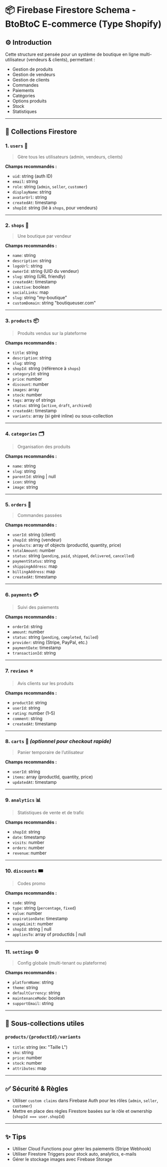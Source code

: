 # 📦 Firebase Firestore Schema - BtoBtoC E-commerce (Type Shopify)

## ⚙️ Introduction
Cette structure est pensée pour un système de boutique en ligne multi-utilisateur (vendeurs & clients), permettant :
- Gestion de produits
- Gestion de vendeurs
- Gestion de clients
- Commandes
- Paiements
- Catégories
- Options produits
- Stock
- Statistiques

---

## 📁 Collections Firestore

### 1. `users` 👤
> Gère tous les utilisateurs (admin, vendeurs, clients)

**Champs recommandés :**
- `uid`: string (auth ID)
- `email`: string
- `role`: string (`admin`, `seller`, `customer`)
- `displayName`: string
- `avatarUrl`: string
- `createdAt`: timestamp
- `shopId`: string (lié à `shops`, pour vendeurs)

---

### 2. `shops` 🏪
> Une boutique par vendeur

**Champs recommandés :**
- `name`: string
- `description`: string
- `logoUrl`: string
- `ownerId`: string (UID du vendeur)
- `slug`: string (URL friendly)
- `createdAt`: timestamp
- `isActive`: boolean
- `socialLinks`: map
-   `slug`: string "my-boutique"
- `customDomain`: string "boutiqueuser.com"
---

### 3. `products` 📦
> Produits vendus sur la plateforme

**Champs recommandés :**
- `title`: string
- `description`: string
- `slug`: string
- `shopId`: string (référence à `shops`)
- `categoryId`: string
- `price`: number
- `discount`: number
- `images`: array
- `stock`: number
- `tags`: array of strings
- `status`: string (`active`, `draft`, `archived`)
- `createdAt`: timestamp
- `variants`: array (si géré inline) ou sous-collection

---

### 4. `categories` 🗂️
> Organisation des produits

**Champs recommandés :**
- `name`: string
- `slug`: string
- `parentId`: string | null
- `icon`: string
- `image`: string

---

### 5. `orders` 🧾
> Commandes passées

**Champs recommandés :**
- `userId`: string (client)
- `shopId`: string (vendeur)
- `products`: array of objects (productId, quantity, price)
- `totalAmount`: number
- `status`: string (`pending`, `paid`, `shipped`, `delivered`, `cancelled`)
- `paymentStatus`: string
- `shippingAddress`: map
- `billingAddress`: map
- `createdAt`: timestamp

---

### 6. `payments` 💳
> Suivi des paiements

**Champs recommandés :**
- `orderId`: string
- `amount`: number
- `status`: string (`pending`, `completed`, `failed`)
- `provider`: string (Stripe, PayPal, etc.)
- `paymentDate`: timestamp
- `transactionId`: string

---

### 7. `reviews` ⭐
> Avis clients sur les produits

**Champs recommandés :**
- `productId`: string
- `userId`: string
- `rating`: number (1–5)
- `comment`: string
- `createdAt`: timestamp

---

### 8. `carts` 🛒 *(optionnel pour checkout rapide)*
> Panier temporaire de l’utilisateur

**Champs recommandés :**
- `userId`: string
- `items`: array (productId, quantity, price)
- `updatedAt`: timestamp

---

### 9. `analytics` 📊
> Statistiques de vente et de trafic

**Champs recommandés :**
- `shopId`: string
- `date`: timestamp
- `visits`: number
- `orders`: number
- `revenue`: number

---

### 10. `discounts` 🎟️
> Codes promo

**Champs recommandés :**
- `code`: string
- `type`: string (`percentage`, `fixed`)
- `value`: number
- `expirationDate`: timestamp
- `usageLimit`: number
- `shopId`: string | null
- `appliesTo`: array of productIds | null

---

### 11. `settings` ⚙️
> Config globale (multi-tenant ou plateforme)

**Champs recommandés :**
- `platformName`: string
- `theme`: string
- `defaultCurrency`: string
- `maintenanceMode`: boolean
- `supportEmail`: string

---

## 🧱 Sous-collections utiles

### `products/{productId}/variants`
- `title`: string (ex: "Taille L")
- `sku`: string
- `price`: number
- `stock`: number
- `attributes`: map

---

## ✅ Sécurité & Règles
- Utiliser `custom claims` dans Firebase Auth pour les rôles (`admin`, `seller`, `customer`)
- Mettre en place des règles Firestore basées sur le rôle et ownership (`shopId === user.shopId`)

---

## ✨ Tips
- Utiliser Cloud Functions pour gérer les paiements (Stripe Webhook)
- Utiliser Firestore Triggers pour stock auto, analytics, e-mails
- Gérer le stockage images avec Firebase Storage
